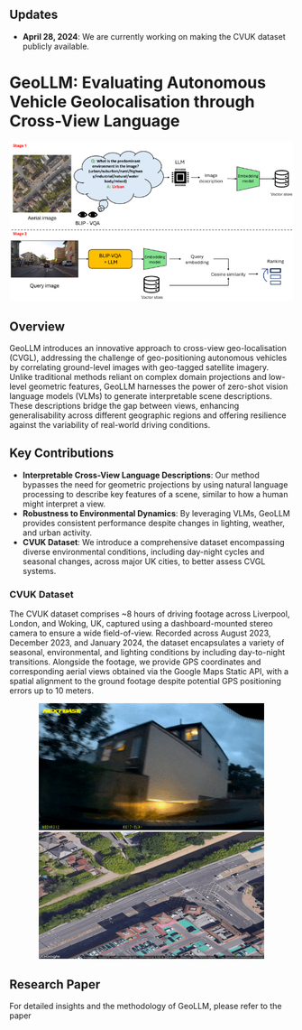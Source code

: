 ## Updates

- **April 28, 2024**: We are currently working on making the CVUK dataset publicly available.


# GeoLLM: Evaluating Autonomous Vehicle Geolocalisation through Cross-View Language
![GeoLLM Pipeline](pipeline.png)

## Overview
GeoLLM introduces an innovative approach to cross-view geo-localisation (CVGL), addressing the challenge of geo-positioning autonomous vehicles by correlating ground-level images with geo-tagged satellite imagery. Unlike traditional methods reliant on complex domain projections and low-level geometric features, GeoLLM harnesses the power of zero-shot vision language models (VLMs) to generate interpretable scene descriptions. These descriptions bridge the gap between views, enhancing generalisability across different geographic regions and offering resilience against the variability of real-world driving conditions.

## Key Contributions
- **Interpretable Cross-View Language Descriptions**: Our method bypasses the need for geometric projections by using natural language processing to describe key features of a scene, similar to how a human might interpret a view.
- **Robustness to Environmental Dynamics**: By leveraging VLMs, GeoLLM provides consistent performance despite changes in lighting, weather, and urban activity.
- **CVUK Dataset**: We introduce a comprehensive dataset encompassing diverse environmental conditions, including day-night cycles and seasonal changes, across major UK cities, to better assess CVGL systems.

### CVUK Dataset
The CVUK dataset comprises ~8 hours of driving footage across Liverpool, London, and Woking, UK, captured using a dashboard-mounted stereo camera to ensure a wide field-of-view. Recorded across August 2023, December 2023, and January 2024, the dataset encapsulates a variety of seasonal, environmental, and lighting conditions by including day-to-night transitions. Alongside the footage, we provide GPS coordinates and corresponding aerial views obtained via the Google Maps Static API, with a spatial alignment to the ground footage despite potential GPS positioning errors up to 10 meters.

<p align="center">
  <img src="query_gif.gif" width="400" />
  <img src="satellite_gif.gif" width="400" />
</p>

## Research Paper
For detailed insights and the methodology of GeoLLM, please refer to the paper
